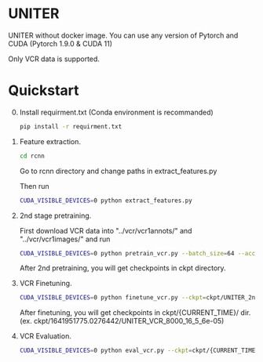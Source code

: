 # UNITER
UNITER without docker image. You can use any version of Pytorch and CUDA (Pytorch 1.9.0 & CUDA 11)

Only VCR data is supported.

# Quickstart
0. Install requirment.txt (Conda environment is recommanded)
    ```bash
    pip install -r requirment.txt
    ```
1. Feature extraction.
    ```bash
    cd rcnn
    ```
    Go to rcnn directory and change paths in extract_features.py

    Then run
    ```bash
    CUDA_VISIBLE_DEVICES=0 python extract_features.py
    ```

2. 2nd stage pretraining.

    First download VCR data into
    "../vcr/vcr1annots/" and "../vcr/vcr1images/"
    and run
    ```bash
    CUDA_VISIBLE_DEVICES=0 python pretrain_vcr.py --batch_size=64 --accum_step=4
    ```
    After 2nd pretraining, you will get checkpoints in ckpt directory.

3. VCR Finetuning.
    ```bash
    CUDA_VISIBLE_DEVICES=0 python finetune_vcr.py --ckpt=ckpt/UNITER_2nd_45000_64_4 --batch_size=16 --accum_step=5 --train_step=8000
    ```
    After finetuning, you will get checkpoints in ckpt/{CURRENT_TIME}/ dir. (ex. ckpt/1641951775.0276442/UNITER_VCR_8000_16_5_6e-05)

4. VCR Evaluation.
    ```bash
    CUDA_VISIBLE_DEVICES=0 python eval_vcr.py --ckpt=ckpt/{CURRENT_TIME}/UNITER_VCR_8000_16_5_6e-05 --data_type=val --config=config/uniter-base_vcr.json
    ```
